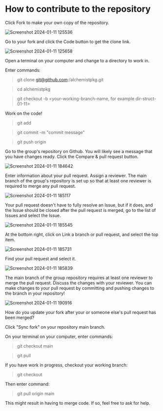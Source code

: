 # How to contribute to the repository

Click Fork to make your own copy of the repository.

![Screenshot 2024-01-11 125536](https://github.com/mschumak/alchemistpkg/assets/3884360/e9b35a0a-f7a5-4816-9b3a-d9b23a4dd459)

Go to your fork and click the Code button to get the clone link.

![Screenshot 2024-01-11 125658](https://github.com/mschumak/alchemistpkg/assets/3884360/5b7efbe5-568c-4583-96ec-288c2249aa39)

Open a terminal on your computer and change to a directory to work in.

Enter commands:

> git clone git@github.com:<your-account>/alchemistpkg.git

> cd alchemistpkg

> git checkout -b <your-working-branch-name, for example dir-struct-01-11>

Work on the code!

> git add <files to commit>

> git commit -m "commit message"

> git push origin <your-working-branch-name>

Go to the group's repository on Github. You will likely see a message that you have changes ready. Click the Compare & pull request button.

![Screenshot 2024-01-11 184642](https://github.com/mschumak/alchemistpkg/assets/3884360/98b30d3d-d683-4171-b263-f1a36f07217d)

Enter information about your pull request. Assign a reviewer. 
The main branch of the group's repository is set up so that at least one reviewer is required to merge any pull request.

![Screenshot 2024-01-11 185117](https://github.com/mschumak/alchemistpkg/assets/3884360/8bdf8737-b36f-44c1-85a2-681a58d232cd)

Your pull request doesn't have to fully resolve an Issue, but if it does, and the Issue should be closed after the pull request is merged, 
go to the list of Issues and select the Issue.

![Screenshot 2024-01-11 185545](https://github.com/mschumak/alchemistpkg/assets/3884360/fbb7e4b5-65b9-48c1-8c81-d32381077c06)

At the bottom right, click on Link a branch or pull request, and select the top item.

![Screenshot 2024-01-11 185731](https://github.com/mschumak/alchemistpkg/assets/3884360/b03b077f-8ea1-482e-8cea-4533852749f8)

Find your pull request and select it.

![Screenshot 2024-01-11 185839](https://github.com/mschumak/alchemistpkg/assets/3884360/a9d64d30-256a-4513-a360-67569c559bf4)

The main branch of the group repository requires at least one reviewer to merge the pull request. Discuss the changes with your reviewer.
You can make changes to your pull request by committing and pushing changes to the branch in your repository!

![Screenshot 2024-01-11 190916](https://github.com/mschumak/alchemistpkg/assets/3884360/400bc301-90b0-4dbf-b500-5b3be7bca612)

How do you update your fork after your or someone else's pull request has been merged?

Click "Sync fork" on your repository main branch.

On your terminal on your computer, enter commands:

> git checkout main

> git pull

If you have work in progress, checkout your working branch:

> git checkout <your-working-branch-name>

Then enter command:

> git pull origin main

This might result in having to merge code. If so, feel free to ask for help.
